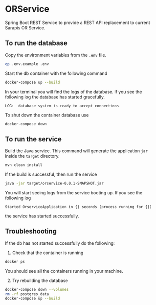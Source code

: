 # ORService
Spring Boot REST Service to provide a REST API replacement to current Sarapis OR Service.

## To run the database
Copy the environment variables from the `.env` file.
```bash
cp .env.example .env
```

Start the db container with the following command
```bash
docker-compose up --build
```
In your terminal you will find the logs of the database. If you see 
the following log the database has started gracefully.
```
LOG:  database system is ready to accept connections
```

To shut down the container database use
```bash
docker-compose down
```

## To run the service
Build the Java service. This command will generate the application `jar` inside
the `target` directory.
```bash
mvn clean install
```
If the build is successful, then run the service
```bash
java -jar target/orservice-0.0.1-SNAPSHOT.jar
```
You will start seeing logs from the service booting up. If you see the following log
```
Started OrserviceApplication in {} seconds (process running for {})
```
the service has started successfully.

## Troubleshooting
If the db has not started successfully do the following:
1. Check that the container is running
```bash
docker ps
```
You should see all the containers running in your machine. 

2. Try rebuilding the database
```bash
docker-compose down --volumes
rm -rf postgres_data
docker-compose up --build
```